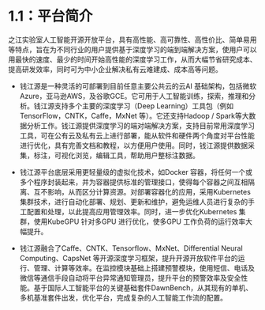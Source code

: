 # 1.1：平台简介

​		之江实验室人工智能开源开放平台，具有高性能、高可靠性、高性价比、简单易用等特点，旨在为不同行业的用户提供基于深度学习的端到端解决方案，使用户可以用最快的速度、最少的时间开始高性能的深度学习工作，从而大幅节省研究成本、提高研发效率，同时可为中小企业解决私有云难建成、成本高等问题。



- 钱江源是一种灵活的可部署到目前任意主要公共云的云AI 基础架构，包括微软Azure，亚马逊AWS，及谷歌GCE。它可用于人工智能训练，探索，推理和分析。钱江源支持多个主要的深度学习（Deep Learning）工具包（例如TensorFlow，CNTK，Caffe，MxNet 等）。它还支持Hadoop / Spark等大数据分析工作。钱江源提供深度学习的端对端解决方案，支持目前常用深度学习工具，可在公有云及私有云上进行部署，能从软件和硬件两个角度对平台性能进行优化，具有完善文档和教程，以方便用户使用。同时，钱江源提供数据采集，标注，可视化浏览，编辑工具，帮助用户整标注数据。

- 钱江源平台底层采用更轻量级的虚拟化技术，如Docker 容器，将任何一个或多个程序封装起来，并为容器提供标准的管理接口，使得每个容器之间互相隔离、互不影响，从而区分计算资源。对部署容器化的应用，采用Kubernetes 集群技术，进行自动化部署、规划、更新和维护，避免运维人员进行复杂的手工配置和处理，以此提高应用管理效率。同时，进一步优化Kubernetes 集群，使用KubeGPU 针对多GPU 进行优化，使多GPU 工作负荷的运行效率大幅提升。

- 钱江源融合了Caffe、CNTK、Tensorflow、MxNet、Differential Neural Computing、CapsNet 等开源深度学习框架，提升开源开放软件平台的运行、管理、计算等效率。在监控模块基础上搭建预警模块，使用短信、电话及微信等通信手段自动将平台异常通知管理员，提升平台的预警效率及安全性能。基于国际人工智能平台的关键基础套件DawnBench，从其现有的单机、多机基准套件出发，优化平台，完成复杂的人工智能工作流的配置。

  

  
